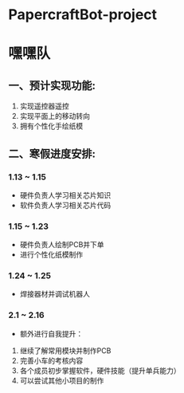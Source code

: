 # PapercraftBot-project
# 嘿嘿队

## 一、预计实现功能:

 1. 实现遥控器遥控
 2. 实现平面上的移动转向
 3. 拥有个性化手绘纸模

## 二、寒假进度安排:


### 1.13 ~ 1.15

 - 硬件负责人学习相关芯片知识
 - 软件负责人学习相关芯片代码

### 1.15 ~ 1.23
   
 - 硬件负责人绘制PCB并下单
 - 进行个性化纸模制作

### 1.24 ~ 1.25

 - 焊接器材并调试机器人

### 2.1  ~  2.16

 - 额外进行自我提升：

 1. 继续了解常用模块并制作PCB
 2. 完善小车的考核内容
 3. 各个成员初步掌握软件，硬件技能（提升单兵能力）
 4. 可以尝试其他小项目的制作
